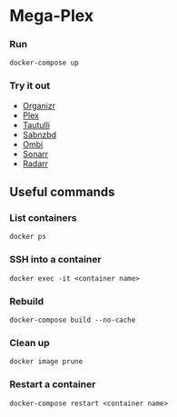 Mega-Plex
===================================

### Run
`docker-compose up`

### Try it out
- [Organizr](http://localhost)
- [Plex](http://localhost:32400)  
- [Tautulli](http://localhost:8181)
- [Sabnzbd](http://localhost:8080)
- [Ombi](http://localhost:3579)
- [Sonarr](http://localhost:8989)
- [Radarr](http://localhost:7878)

## Useful commands
### List containers
`docker ps`

### SSH into a container
`docker exec -it <container name>`

### Rebuild
`docker-compose build --no-cache`

### Clean up
`docker image prune`

### Restart a container
`docker-compose restart <container name>`
